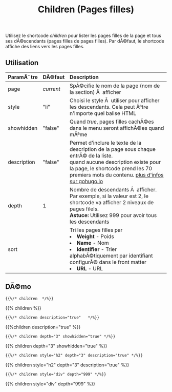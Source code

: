 ﻿---
title : Children (Pages filles)
description : Liste les pages filles de la page
---

Utilisez le shortcode *children* pour lister les pages filles de la page et tous ses dÃ©scendants (pages filles de pages filles). Par dÃ©faut, le shortcode affiche des liens vers les pages filles.

## Utilisation

| ParamÃ¨tre | DÃ©faut | Description |
|:--|:--|:--|
| page | _current_ | SpÃ©cifie le nom de la page (nom de la section) Ã  afficher |
| style | "li" | Choisi le style Ã  utiliser pour afficher les descendants. Cela peut Ãªtre n'importe quel balise HTML |
| showhidden | "false" | Quand *true*, pages filles cachÃ©es dans le menu seront affichÃ©es quand mÃªme |
| description  | "false" | Permet d'inclure le texte de la description de la page sous chaque entrÃ© de la liste.<br/>quand aucune description existe pour la page, le shortcode prend les 70 premiers mots du contenu. [plus d'infos sur gohugo.io](https://gohugo.io/content/summaries/)  |
| depth | 1 | Nombre de descendants Ã  afficher. Par exemple, si la valeur est 2, le shortcode va afficher 2 niveaux de pages filels. <br/> **Astuce:** Utilisez 999 pour avoir tous les descendants|
| sort | <rien> | Tri les pages filles par<br><li><strong>Weight</strong> - Poids</li><li><strong>Name</strong> - Nom</li><li><strong>Identifier</strong> - Trier alphabÃ©tiquement par identifiant configurÃ© dans le front matter</li><li><strong>URL</strong> - URL</li> |

## DÃ©mo

	{{%/* children  */%}}

{{% children %}}

	{{%/* children description="true"   */%}}

{{%children description="true"   %}}

	{{%/* children depth="3" showhidden="true" */%}}

{{% children depth="3" showhidden="true" %}}

	{{%/* children style="h2" depth="3" description="true" */%}}

{{% children style="h2" depth="3" description="true" %}}

	{{%/* children style="div" depth="999" */%}}

{{% children style="div" depth="999" %}}






